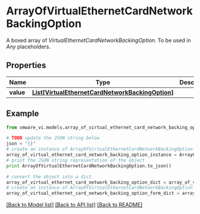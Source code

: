 # ArrayOfVirtualEthernetCardNetworkBackingOption

A boxed array of *VirtualEthernetCardNetworkBackingOption*. To be used in *Any* placeholders. 

## Properties
Name | Type | Description | Notes
------------ | ------------- | ------------- | -------------
**value** | [**List[VirtualEthernetCardNetworkBackingOption]**](VirtualEthernetCardNetworkBackingOption.md) |  | 

## Example

```python
from vmware_vi.models.array_of_virtual_ethernet_card_network_backing_option import ArrayOfVirtualEthernetCardNetworkBackingOption

# TODO update the JSON string below
json = "{}"
# create an instance of ArrayOfVirtualEthernetCardNetworkBackingOption from a JSON string
array_of_virtual_ethernet_card_network_backing_option_instance = ArrayOfVirtualEthernetCardNetworkBackingOption.from_json(json)
# print the JSON string representation of the object
print ArrayOfVirtualEthernetCardNetworkBackingOption.to_json()

# convert the object into a dict
array_of_virtual_ethernet_card_network_backing_option_dict = array_of_virtual_ethernet_card_network_backing_option_instance.to_dict()
# create an instance of ArrayOfVirtualEthernetCardNetworkBackingOption from a dict
array_of_virtual_ethernet_card_network_backing_option_form_dict = array_of_virtual_ethernet_card_network_backing_option.from_dict(array_of_virtual_ethernet_card_network_backing_option_dict)
```
[[Back to Model list]](../README.md#documentation-for-models) [[Back to API list]](../README.md#documentation-for-api-endpoints) [[Back to README]](../README.md)


